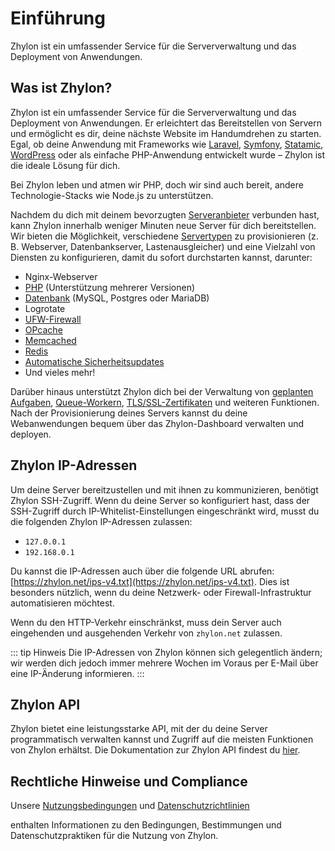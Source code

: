 # Einführung

Zhylon ist ein umfassender Service für die Serververwaltung und das Deployment von Anwendungen.

## Was ist Zhylon?

Zhylon ist ein umfassender Service für die Serververwaltung und das Deployment von Anwendungen.
Er erleichtert das Bereitstellen von Servern und ermöglicht es dir, deine nächste Website im Handumdrehen zu starten. 
Egal, ob deine Anwendung mit Frameworks wie 
[Laravel](https://github.com/laravel/laravel),
[Symfony](https://github.com/symfony/symfony),
[Statamic](https://github.com/statamic/cms),
[WordPress](https://github.com/WordPress/WordPress)
oder als einfache PHP-Anwendung entwickelt wurde – Zhylon ist die ideale Lösung für dich.

Bei Zhylon leben und atmen wir PHP, doch wir sind auch bereit, andere Technologie-Stacks wie Node.js zu unterstützen.

Nachdem du dich mit deinem bevorzugten [Serveranbieter](/servers/providers) verbunden hast, kann Zhylon innerhalb weniger Minuten neue Server für dich bereitstellen.
Wir bieten die Möglichkeit, verschiedene [Servertypen](/servers/types) zu provisionieren (z. B. Webserver, Datenbankserver, Lastenausgleicher) und eine Vielzahl von Diensten zu konfigurieren, damit du sofort durchstarten kannst, darunter:

- Nginx-Webserver
- [PHP](/servers/php) (Unterstützung mehrerer Versionen)
- [Datenbank](/resources/database) (MySQL, Postgres oder MariaDB)
- Logrotate
- [UFW-Firewall](/resources/network#firewalls)
- [OPcache](/servers/php#opcache)
- [Memcached](/resources/caches)
- [Redis](/resources/caches)
- [Automatische Sicherheitsupdates](servers/provisioning-process#automated-security-updates)
- Und vieles mehr!

Darüber hinaus unterstützt Zhylon dich bei der Verwaltung von 
[geplanten Aufgaben](/resources/scheduler),
[Queue-Workern](/sites/queues),
[TLS/SSL-Zertifikaten](/sites/ssl) und weiteren Funktionen.
Nach der Provisionierung deines Servers kannst du deine Webanwendungen bequem über das Zhylon-Dashboard verwalten und deployen.


## Zhylon IP-Adressen

Um deine Server bereitzustellen und mit ihnen zu kommunizieren, benötigt Zhylon SSH-Zugriff.
Wenn du deine Server so konfiguriert hast, dass der SSH-Zugriff durch IP-Whitelist-Einstellungen eingeschränkt wird, musst du die folgenden Zhylon IP-Adressen zulassen:

- `127.0.0.1`
- `192.168.0.1`

Du kannst die IP-Adressen auch über die folgende URL abrufen: [https://zhylon.net/ips-v4.txt](https://zhylon.net/ips-v4.txt).
Dies ist besonders nützlich, wenn du deine Netzwerk- oder Firewall-Infrastruktur automatisieren möchtest.

Wenn du den HTTP-Verkehr einschränkst, muss dein Server auch eingehenden und ausgehenden Verkehr von `zhylon.net` zulassen.

::: tip Hinweis
Die IP-Adressen von Zhylon können sich gelegentlich ändern; wir werden dich jedoch immer mehrere Wochen im Voraus per E-Mail über eine IP-Änderung informieren.
:::


## Zhylon API

Zhylon bietet eine leistungsstarke API, mit der du deine Server programmatisch verwalten kannst und Zugriff auf die meisten Funktionen von Zhylon erhältst.
Die Dokumentation zur Zhylon API findest du [hier](/api).


## Rechtliche Hinweise und Compliance

Unsere [Nutzungsbedingungen](https://id.zhylon.net/terms-of-service) und
[Datenschutzrichtlinien](https://id.zhylon.net/privacy-policy)
<!-- und [Vereinbarung zur Datenverarbeitung (DPA)](https://id.zhylon.net/data-processing-agreement) -->
enthalten Informationen zu den Bedingungen, Bestimmungen und Datenschutzpraktiken für die Nutzung von Zhylon.
